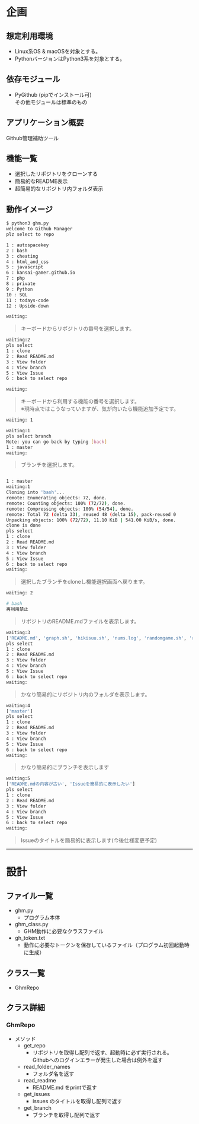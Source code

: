 # 企画  

## 想定利用環境  

* Linux系OS & macOSを対象とする。  
* PythonバージョンはPython3系を対象とする。

## 依存モジュール

* PyGithub (pipでインストール可)  
その他モジュールは標準のもの

## アプリケーション概要

Github管理補助ツール

## 機能一覧  

* 選択したリポジトリをクローンする
* 簡易的なREADME表示
* 超簡易的なリポジトリ内フォルダ表示

## 動作イメージ  
```bash
$ python3 ghm.py
welcome to Github Manager
plz select to repo

1 : autospacekey
2 : bash
3 : cheating
4 : html_and_css
5 : javascript
6 : kansai-gamer.github.io
7 : php
8 : private
9 : Python
10 : SQL
11 : todays-code
12 : Upside-down

waiting:
```
> キーボードからリポジトリの番号を選択します。

```bash
waiting:2
pls select
1 : clone
2 : Read README.md
3 : View folder
4 : View branch
5 : View Issue
6 : back to select repo

waiting:
```
> キーボードから利用する機能の番号を選択します。  
※現時点ではこうなっていますが、気が向いたら機能追加予定です。
```bash
waiting: 1

waiting:1
pls select branch
Note: you can go back by typing [back]
1 : master
waiting:
```
>ブランチを選択します。

```bash

1 : master
waiting:1
Cloning into 'bash'...
remote: Enumerating objects: 72, done.
remote: Counting objects: 100% (72/72), done.
remote: Compressing objects: 100% (54/54), done.
remote: Total 72 (delta 33), reused 48 (delta 15), pack-reused 0
Unpacking objects: 100% (72/72), 11.10 KiB | 541.00 KiB/s, done.
clone is done
pls select
1 : clone
2 : Read README.md
3 : View folder
4 : View branch
5 : View Issue
6 : back to select repo
waiting:

```
> 選択したブランチをcloneし機能選択画面へ戻ります。

```bash
waiting: 2

# bash
再利用禁止
```
>リポジトリのREADME.mdファイルを表示します。

```bash
waiting:3
['README.md', 'graph.sh', 'hikisuu.sh', 'nums.log', 'randomgame.sh', 'readlog.sh', 'script13_select.sh', 'sentaku.sh', '入数数値前後比較.sh']
pls select
1 : clone
2 : Read README.md
3 : View folder
4 : View branch
5 : View Issue
6 : back to select repo
waiting:
```
>かなり簡易的にリポジトリ内のフォルダを表示します。

```bash
waiting:4
['master']
pls select
1 : clone
2 : Read README.md
3 : View folder
4 : View branch
5 : View Issue
6 : back to select repo
waiting:
```

>かなり簡易的にブランチを表示します

```bash
waiting:5
['README.mdの内容が古い', 'Issueを簡易的に表示したい']
pls select
1 : clone
2 : Read README.md
3 : View folder
4 : View branch
5 : View Issue
6 : back to select repo
waiting:
```
>Issueのタイトルを簡易的に表示します(今後仕様変更予定)

---
# 設計

## ファイル一覧

* ghm.py  
    * プログラム本体
* ghm_class.py
    * GHM動作に必要なクラスファイル
* gh_token.txt
    * 動作に必要なトークンを保存しているファイル（プログラム初回起動時に生成）

## クラス一覧
* GhmRepo

## クラス詳細

### GhmRepo
* メソッド
    * get_repo
        * リポジトリを取得し配列で返す、起動時に必ず実行される。  
        Githubへのログインエラーが発生した場合は例外を返す
    * read_folder_names
        * フォルダ名を返す
    * read_readme
        * README.md をprintで返す
    * get_issues
        * issues のタイトルを取得し配列で返す
    * get_branch
        * ブランチを取得し配列で返す
